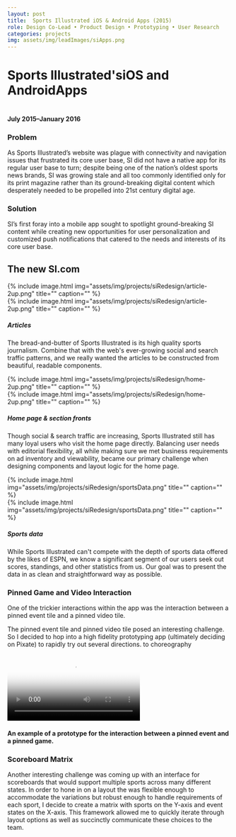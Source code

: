 ```yaml
---
layout: post
title:  Sports Illustrated iOS & Android Apps (2015)
role: Design Co-Lead • Product Design • Prototyping • User Research
categories: projects
img: assets/img/leadImages/siApps.png
---
```


<div class="title--apps">
  <h1 class="headline">Sports Illustrated's<span class="impact--apps">iOS and Android</span>Apps</h1>
  <img src="../assets/img/projects/siRedesign/hero-redesign2.png" alt="" class="hero-img">
  <h4 class="date">July 2015–January 2016</h4>
  <div class="intro">
    <h3>Problem</h3>
    <p>As Sports Illustrated’s website was plague with connectivity and navigation issues that frustrated its core user base, SI did not have a native app for its regular user base to turn; despite being one of the nation’s oldest sports news brands, SI was growing stale and all too commonly identified only for its print magazine rather than its ground-breaking digital content which desperately needed to be propelled into 21st century digital age.</p>
    <h3>Solution</h3>
    <p>SI’s first foray into a mobile app sought to spotlight ground-breaking SI content while creating new opportunities for user personalization and customized push notifications that catered to the needs and interests of its core user base.</p>
  </div>
</div>

<section>
  <h2 class="bullet">The new SI.com</h2>
  <div class="highlight-odd">
    <div class="screenshot-sm">{% include image.html img="assets/img/projects/siRedesign/article-2up.png" title="" caption="" %}</div>
    <div class="screenshot-lg">{% include image.html img="assets/img/projects/siRedesign/article-2up.png" title="" caption="" %}</div>
    <div class="takeaway">
      <h5 class="example">Articles</h5>
      <p class="description">The bread-and-butter of Sports Illustrated is its high quality sports journalism. Combine that with the web's ever-growing social and search traffic patterns, and we really wanted the articles to be constructed from beautiful, readable components.</p>
    </div>
  </div>
  <div class="highlight-even">
    <div class="screenshot-sm">{% include image.html img="assets/img/projects/siRedesign/home-2up.png" title="" caption="" %}</div>
    <div class="screenshot-lg">{% include image.html img="assets/img/projects/siRedesign/home-2up.png" title="" caption="" %}</div>
    <div class="takeaway">
      <h5 class="example">Home page & section fronts</h5>
      <p class="description">Though social & search traffic are increasing, Sports Illustrated still has many loyal users who visit the home page directly. Balancing user needs with editorial flexibility, all while making sure we met business requirements on ad inventory and viewability, became our primary challenge when designing components and layout logic for the home page.</p>
    </div>
  </div>
  <div class="highlight-odd">
    <div class="screenshot-sm">{% include image.html img="assets/img/projects/siRedesign/sportsData.png" title="" caption="" %}</div>
    <div class="screenshot-lg">{% include image.html img="assets/img/projects/siRedesign/sportsData.png" title="" caption="" %}</div>
    <div class="takeaway">
      <h5 class="example">Sports data</h5>
      <p class="description">While Sports Illustrated can't compete with the depth of sports data offered by the likes of ESPN, we know a significant segment of our users seek out scores, standings, and other statistics from us. Our goal was to present the data in as clean and straightforward way as possible.</p>
    </div>
  </div>
</section>

















### Pinned Game and Video Interaction

One of the trickier interactions within the app was the interaction between a pinned event tile and a pinned video tile.

The pinned event tile and pinned video tile posed an interesting challenge. So I decided to hop into a high fidelity prototyping app (ultimately deciding on Pixate) to rapidly try out several directions.  to choreography

<video class="screencap" src="/assets/videos/pinnedEventAndVideo.mp4" poster="/assets/img/pinnedEventAndVideoPoster.png" loop controls></video>
<h4 class="caption">An example of a prototype for the interaction between a pinned event and a pinned game.</h4>

### Scoreboard Matrix
Another interesting challenge was coming up with an interface for scoreboards that would support multiple sports across many different states. In order to hone in on a layout the was flexible enough to accommodate the variations but robust enough to handle requirements of each sport, I decide to create a matrix with sports on the Y-axis and event states on the X-axis. This framework allowed me to quickly iterate through layout options as well as succinctly communicate these choices to the team.
